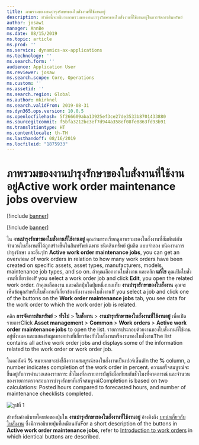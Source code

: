```yaml
---
title: ภาพรวมของงานบำรุงรักษาของใบสั่งงานที่ใช้งานอยู่
description: หัวข้อนี้จะอธิบายภาพรวมของงานบำรุงรักษาของใบสั่งงานที่ใช้งานอยู่ในการจัดการสินทรัพย์
author: josaw1
manager: AnnBe
ms.date: 08/15/2019
ms.topic: article
ms.prod: ''
ms.service: dynamics-ax-applications
ms.technology: ''
ms.search.form: ''
audience: Application User
ms.reviewer: josaw
ms.search.scope: Core, Operations
ms.custom: ''
ms.assetid: ''
ms.search.region: Global
ms.author: mkirknel
ms.search.validFrom: 2019-08-31
ms.dyn365.ops.version: 10.0.5
ms.openlocfilehash: 5f266609aba13925ef3ce27de3533b8701433880
ms.sourcegitcommit: f5bfa3212bc3ef7d944a358ef08fe8863fd93b91
ms.translationtype: HT
ms.contentlocale: th-TH
ms.lasthandoff: 08/16/2019
ms.locfileid: "1875933"
---
```

# <a name="active-work-order-maintenance-jobs-overview"></a><span data-ttu-id="192b8-103">ภาพรวมของงานบำรุงรักษาของใบสั่งงานที่ใช้งานอยู่</span><span class="sxs-lookup"><span data-stu-id="192b8-103">Active work order maintenance jobs overview</span></span>

[!include [banner](../../includes/banner.md)]

[!include [banner](../../includes/preview-banner.md)]

<span data-ttu-id="192b8-104">ใน **งานบำรุงรักษาของใบสั่งงานที่ใช้งานอยู่** คุณสามารถเรียกดูภาพรวมของใบสั่งงานที่สัมพันธ์กับจำนวนใบสั่งงานที่ได้ถูกสร้างขึ้นในสินทรัพย์เฉพาะ ชนิดสินทรัพย์ ผู้ผลิต แบบจำลอง ชนิดงานการบำรุงรักษา และอื่นๆ</span><span class="sxs-lookup"><span data-stu-id="192b8-104">In **Active work order maintenance jobs**, you can get an overview of work orders in relation to how many work orders have been created on specific assets, asset types, manufacturers, models, maintenance job types, and so on.</span></span> <span data-ttu-id="192b8-105">ถ้าคุณเลือกงานใบสั่งงาน และคลิก **แก้ไข** คุณเปิดใบสั่งงานที่เกี่ยวข้อง</span><span class="sxs-lookup"><span data-stu-id="192b8-105">If you select a work order job and click **Edit**, you open the related work order.</span></span> <span data-ttu-id="192b8-106">ถ้าคุณเลือกงาน และคลิกปุ่มใดปุ่มหนึ่งบนแท็บ **งานบำรุงรักษาของใบสั่งงาน** คุณจะเห็นข้อมูลสำหรับใบสั่งงานที่เกี่ยวข้องกับงานของใบสั่งงาน</span><span class="sxs-lookup"><span data-stu-id="192b8-106">If you select a job and click one of the buttons on the **Work order maintenance jobs** tab, you see data for the work order to which the work order job is related.</span></span>

<span data-ttu-id="192b8-107">คลิก **การจัดการสินทรัพย์** > **ทั่วไป** > **ใบสั่งงาน** > **งานบำรุงรักษาของใบสั่งงานที่ใช้งานอยู่** เพื่อเปิดรายการ</span><span class="sxs-lookup"><span data-stu-id="192b8-107">Click **Asset management** > **Common** > **Work orders** > **Active work order maintenance jobs** to open the list.</span></span> <span data-ttu-id="192b8-108">รายการประกอบด้วยงานของใบสั่งงานที่ใช้งานอยู่ทั้งหมด และแสดงข้อมูลบางอย่างที่เกี่ยวข้องกับใบสั่งงานหรืองานของใบสั่งงาน</span><span class="sxs-lookup"><span data-stu-id="192b8-108">The list contains all active work order jobs and displays some of the information related to the work order or work order job.</span></span>

<span data-ttu-id="192b8-109">ในคอลัมน์ **%** หมายเลขจะบ่งชี้ถึงความสมบูรณ์ของใบสั่งงานเป็นเปอร์เซ็นต์</span><span class="sxs-lookup"><span data-stu-id="192b8-109">In the **%** column, a number indicates completion of the work order in percent.</span></span> <span data-ttu-id="192b8-110">ความเสร็จสมบูรณ์จะขึ้นอยู่กับการคำนวณสองรายการ: ชั่วโมงที่ลงรายการบัญชีเมื่อเทียบกับชั่วโมงที่คาดการณ์ และจำนวนของรายการตรวจสอบการบำรุงรักษาที่เสร็จสมบูรณ์</span><span class="sxs-lookup"><span data-stu-id="192b8-110">Completion is based on two calculations: Posted hours compared to forecasted hours, and number of maintenance checklists completed.</span></span>

![รูปที่ 1](media/23-work-orders.png)

<span data-ttu-id="192b8-112">สำหรับคำอธิบายโดยย่อของปุ่มใน **งานบำรุงรักษาของใบสั่งงานที่ใช้งานอยู่** อ้างอิงถึง [บทนำเกี่ยวกับใบสั่งงาน](../work-orders/introduction-to-work-orders.md) ซึ่งมีการอธิบายปุ่มที่เหมือนกัน</span><span class="sxs-lookup"><span data-stu-id="192b8-112">For a short description of the buttons in **Active work order maintenance jobs**, refer to [Introduction to work orders](../work-orders/introduction-to-work-orders.md) in which identical buttons are described.</span></span>
